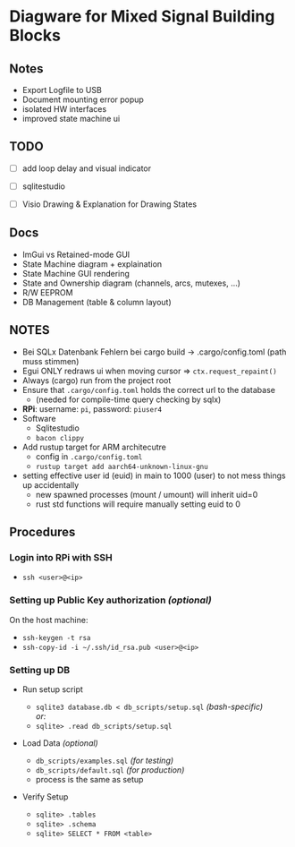 # Diagware for Mixed Signal Building Blocks

## Notes

- Export Logfile to USB
- Document mounting error popup
- isolated HW interfaces
- improved state machine ui

## TODO
- [ ] add loop delay and visual indicator
- [ ] sqlitestudio
- [ ] Visio Drawing & Explanation for Drawing States


## Docs
- ImGui vs Retained-mode GUI
- State Machine diagram + explaination
- State Machine GUI rendering
- State and Ownership diagram (channels, arcs, mutexes, ...)
- R/W EEPROM
- DB Management (table & column layout)



## NOTES

- Bei SQLx Datenbank Fehlern bei cargo build -> .cargo/config.toml (path muss stimmen)
- Egui ONLY redraws ui when moving cursor => `ctx.request_repaint()`
- Always (cargo) run from the project root
- Ensure that `.cargo/config.toml` holds the correct url to the database
  - (needed for compile-time query checking by sqlx)
- **RPi**: username: `pi`, password: `piuser4`
- Software
  - Sqlitestudio
  - `bacon clippy`
- Add rustup target for ARM architecutre
  - config in `.cargo/config.toml`
  - `rustup target add aarch64-unknown-linux-gnu`
- setting effective user id (euid) in main to 1000 (user) to not mess things up accidentally
  - new spawned processes (mount / umount) will inherit uid=0
  - rust std functions will require manually setting euid to 0



## Procedures


### Login into RPi with SSH

- `ssh <user>@<ip>`


### Setting up Public Key authorization *(optional)*

On the host machine:

- `ssh-keygen -t rsa`
- `ssh-copy-id -i ~/.ssh/id_rsa.pub <user>@<ip>`


### Setting up DB

- Run setup script
  - `sqlite3 database.db < db_scripts/setup.sql` *(bash-specific)*\
  *or:*
  - `sqlite> .read db_scripts/setup.sql`

- Load Data *(optional)*
  - `db_scripts/examples.sql` *(for testing)*
  - `db_scripts/default.sql` *(for production)*
  - process is the same as setup

- Verify Setup
  - `sqlite> .tables`
  - `sqlite> .schema`
  - `sqlite> SELECT * FROM <table>`
